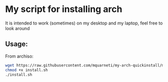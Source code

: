 # My script for installing arch

It is intended to work (sometimes) on my desktop and my laptop, feel free to look around

## Usage:

From archiso:

```sh
wget https://raw.githubusercontent.com/mquarneti/my-arch-quickinstall/master/install.sh
chmod +x install.sh
./install.sh
```
